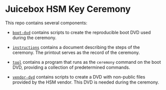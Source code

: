 # Juicebox HSM Key Ceremony

This repo contains several components:

- [`boot-dvd`](./boot-dvd) contains scripts to create the reproducible boot DVD
  used during the ceremony.

- [`instructions`](./instructions) contains a document describing the steps of
  the ceremony. The printout serves as the record of the ceremony.

- [`tool`](./tool) contains a program that runs as the `ceremony` command on
  the boot DVD, providing a collection of predetermined commands.

- [`vendor-dvd`](./vendor-dvd) contains scripts to create a DVD with non-public
  files provided by the HSM vendor. This DVD is needed during the ceremony.
